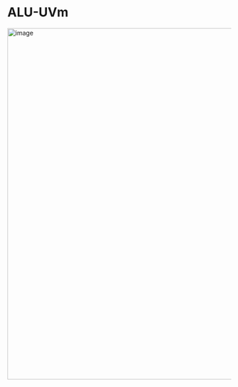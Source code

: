 # ALU-UVm
<img width="1000" height="793" alt="image" src="https://github.com/user-attachments/assets/824c07ca-5f6f-43d8-b158-0145856ff1ec" />

